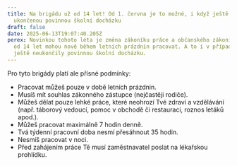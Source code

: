 ```yaml
---
title: Na brigádu už od 14 let! Od 1. června je to možné, i když ještě nemáš
  ukončenou povinnou školní docházku
draft: false
date: 2025-06-13T19:07:40.205Z
perex: Novinkou tohoto léta je změna zákoníku práce a občanského zákoníku. Děti
  od 14 let mohou nově během letních prázdnin pracovat. A to i v případě, že
  ještě neukončily povinnou školní docházku.
---
```

Pro tyto brigády platí ale přísné podmínky:

* Pracovat můžeš pouze v době letních prázdnin.
* Musíš mít souhlas zákonného zástupce (nejčastěji rodiče).
* Můžeš dělat pouze lehké práce, které neohrozí Tvé zdraví a vzdělávání (např. táborový vedoucí, pomoc v obchodě či restauraci, roznos letáků apod.).
* Můžeš pracovat maximálně 7 hodin denně.
* Tvá týdenní pracovní doba nesmí přesáhnout 35 hodin.
* Nesmíš pracovat v noci.
* Před zahájením práce Tě musí zaměstnavatel poslat na lékařskou prohlídku.